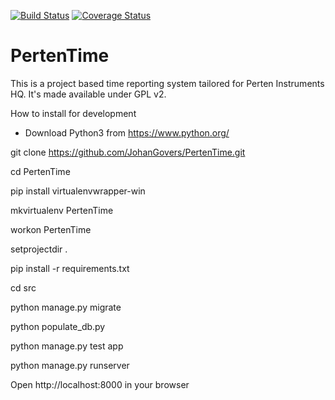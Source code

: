 [![Build Status](https://secure.travis-ci.org/JohanGovers/PertenTime.png?branch=master)](https://travis-ci.org/JohanGovers/PertenTime) [![Coverage Status](https://coveralls.io/repos/JohanGovers/PertenTime/badge.png)](https://coveralls.io/r/JohanGovers/PertenTime)

# PertenTime
This is a project based time reporting system tailored for Perten Instruments HQ. It's made available under GPL v2.



How to install for development

- Download Python3 from https://www.python.org/

git clone https://github.com/JohanGovers/PertenTime.git

cd PertenTime

pip install virtualenvwrapper-win

mkvirtualenv PertenTime

workon PertenTime

setprojectdir .

pip install -r requirements.txt

cd src

python manage.py migrate

python populate_db.py

python manage.py test app

python manage.py runserver


Open http://localhost:8000 in your browser
